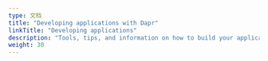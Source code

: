 ```yaml
---
type: 文档
title: "Developing applications with Dapr"
linkTitle: "Developing applications"
description: "Tools, tips, and information on how to build your application with Dapr"
weight: 30
---
```


